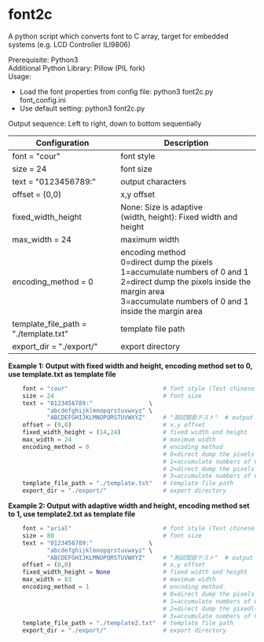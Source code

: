 # font2c
A python script which converts font to C array, target for embedded systems (e.g. LCD Controller ILI9806)

Prerequisite: Python3<br/>
Additional Python Library: Pillow (PIL fork)<br/>
Usage:<br/>
 - Load the font properties from config file: python3 font2c.py font_config.ini<br/>
 - Use default setting: python3 font2c.py

Output sequence: Left to right, down to bottom sequentially


| Configuration | Description |
| --- | --- |
| font = "cour" | font style |
| size = 24 | font size |
| text = "0123456789:" | output characters |
| offset = (0,0)                  | x,y offset |
| fixed_width_height              | None: Size is adaptive<br />(width, height): Fixed width and height | 
| max_width = 24                  | maximum width |
| encoding_method = 0                 | encoding method<br/>0=direct dump the pixels<br/>1=accumulate numbers of 0 and 1<br/>2=direct dump the pixels inside the margin area <br/>3=accumulate numbers of 0 and 1 inside the margin area |
| template_file_path = "./template.txt" | template file path |
| export_dir = "./export/"        | export directory |

**Example 1: Output with fixed width and height, encoding method set to 0, use template.txt as template file**
```python
    font = "cour"                           # font style (Test chinese font: kaiu)
    size = 24                               # font size
    text = "0123456789:"                \
           "abcdefghijklmnopqrstuvwxyz" \
           "ABCDEFGHIJKLMNOPQRSTUVWXYZ"     # "測試間距テスト"  # output which symbol
    offset = (0,0)                          # x,y offset
    fixed_width_height = (14,24)            # fixed width and height
    max_width = 24                          # maximum width
    encoding_method = 0                     # encoding method
                                            # 0=direct dump the pixels
                                            # 1=accumulate numbers of 0 and 1
                                            # 2=direct dump the pixels inside the margin area
                                            # 3=accumulate numbers of 0 and 1 inside the margin area
    template_file_path = "./template.txt"   # template file path
    export_dir = "./export/"                # export directory
```

**Example 2: Output with adaptive width and height, encoding method set to 1, use template2.txt as template file**
```python
    font = "arial"                          # font style (Test chinese font: kaiu)
    size = 80                               # font size
    text = "0123456789:"                \
           "abcdefghijklmnopqrstuvwxyz" \
           "ABCDEFGHIJKLMNOPQRSTUVWXYZ"     # "測試間距テスト"  # output which symbol
    offset = (0,0)                          # x,y offset
    fixed_width_height = None               # fixed width and height
    max_width = 83                          # maximum width
    encoding_method = 1                     # encoding method
                                            # 0=direct dump the pixels
                                            # 1=accumulate numbers of 0 and 1
                                            # 2=direct dump the pixedls inside the margin area
                                            # 3=accumulate numbers of 0 and 1 inside the margin area
    template_file_path = "./template2.txt"  # template file path
    export_dir = "./export/"                # export directory
```
